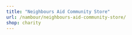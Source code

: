```yaml
---
title: "Neighbours Aid Community Store"
url: /nambour/neighbours-aid-community-store/
shop: charity
---
```

